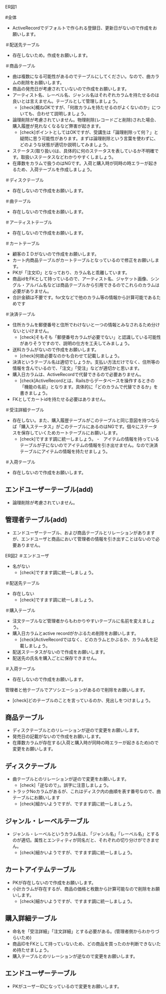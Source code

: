 ER図1

#全体
- ActiveRecordでデフォルトで作られる登録日、更新日がないので作成をお願いします。

＃配送先テーブル
- 存在しないため。作成をお願いします。

＃商品テーブル
- 曲は複数になる可能性があるのでテーブルにしてください。なので、曲カラムの削除をお願いします。
- 商品の発売日が考慮されていないので作成をお願いします。
- アーティスト名、レーベル名、ジャンル名はそれぞれカラムを持たせるのは良いとは言えません。テーブルとして管理しましょう。
  - [check]概ねOKですが、「何故カラムを持たせるのがよくないのか」についても、合わせて説明しましょう。
- 論理削除が考慮されていません。物理削除(レコードごと削除)された場合、購入履歴が見れなくなるなど弊害が起きます。
  - [check]ポイントとしてはOKですが、受講生は「論理削除って何？」と疑問に思う可能性があります。まずは論理削除という言葉を使わずに、どのような状態が適切か説明してみましょう。
- ステータス(取り扱い)は、具体的に何のステータスを表しているか不明確です。取扱いステータスなどわかりやすくしましょう。
- 在庫数をカラムで扱うのはNGです。入荷と購入時が同時の時エラーが起きるため、入荷テーブルを作成しましょう。

＃ディスクテーブル
- 存在しないので作成をお願いします。

＃曲テーブル
- 存在しないので作成をお願いします。

＃アーティストテーブル
- 存在しないので作成をお願いします。

＃カートテーブル
- 顧客のＩＤがないので作成をお願いします。
- カート内商品テーブルがカートテーブルとなっているので修正をお願いします。
- PKが「注文ID」となっており、カラム名と乖離しています。
- 商品idをFKとして持っているので、アーティスト名、ジャケット画像、シングル・アルバム名などは商品テーブルから引用できるのでこれらのカラムは必要がありません。
- 合計金額は不要です。for文などで他のカラム等の情報から計算可能であるためです

＃決済テーブル
- 住所カラムを郵便番号と住所でわけないと一つの情報とみなされるため分けないといけません。
  - [check]そもそも「郵便番号カラムが必要でない」と認識している可能性がありそうですので、説明の仕方を工夫してみましょう。
- 送料カラムがないので作成をお願いします。
  - [check]何故必要なのかも合わせて記載しましょう。
- 決済というテーブル名は適切でしょうか。支払い方法だけでなく、住所等の情報を含んでいるので、「注文」「受注」などが適切かと思います。
- 購入日カラムは、ActiveRecordで代替できるので必要ありません。
  - [check]ActiveRecordとは、Railsからデータベースを操作するときの「機能の名前」となります。具体的に「どのカラムで代替できるか」を書きましょう。
- FKとしてカートidを持たせる必要はありません。

＃受注詳細テーブル
- 存在しない。また、購入履歴テーブルがこのテーブルと同じ意図を持つならば「購入ステータス」がこのテーブルにあるのはNGです。個々にステータスを保存していくためカートテーブルにお願いします。
  - [check]ですます調に統一しましょう。
-　アイテムの情報を持っているテーブルが子にないのでアイテムの情報を引き出せません。なので決済テーブルにアイテムの情報を持たせましょう。

＃入荷テーブル
- 存在しないので作成をお願いします。

## エンドユーザーテーブル(add)
- 論理削除が考慮されていません。

## 管理者テーブル(add)
- エンドユーザーテーブル、および商品テーブルとリレーションがありますが、エンドユーザと商品において管理者の情報を引き出すことはないので必要ありません。

ER図2
＃エンドユーザ
- 名がない
  - [check]ですます調に統一しましょう。

＃配送先テーブル
- 存在しない
  - [check]ですます調に統一しましょう。

＃購入テーブル
- 注文テーブルなど管理者からもわかりやすいテーブルに名前を変えましょう。
- 購入日カラムとactive recordがかぶるため削除をお願いします。
  - [check]ActiveRecordではなく、どのカラムとかぶるか、カラム名を記載しましょう。
- 配送ステータスがないので作成をお願いします。
- 配送先の氏名を購入ごとに保存できません。

＃入荷テーブル
- 存在しないので作成をお願いします。

管理者と他テーブルでアソシエーションがあるので削除をお願いします。
- [check]どのテーブルのことを言っているのか、見出しをつけましょう。



## 商品テーブル
- ディスクテーブルとのリレーションが逆ので変更をお願いします。
- 発売日の記載がないので作成をお願いします。
- 在庫数カラムが存在する(入荷と購入時が同時の時エラーが起きるため)ので変更をお願いします。

## ディスクテーブル
- 曲テーブルとのリレーションが逆ので変更をお願いします。
  - [check]「逆なので」。誤字に注意しましょう。
- トラックNoカラムがあるが、これはディスク内の曲順を表す番号なので、曲テーブルにお願いします
  - [check]細かいようですが、ですます調に統一しましょう。

## ジャンル・レーベルテーブル
- ジャンル・レーベルというカラム名は、「ジャンル名」「レーベル名」とするのが適切。属性とエンティティが同名だと、それぞれの切り分けができません。
  - [check]細かいようですが、ですます調に統一しましょう。

## カートアイテムテーブル
- PKが存在しないので作成をお願いします。
- 小計カラムが存在するが、商品の価格と枚数から計算可能なので削除をお願いします。
  - [check]細かいようですが、ですます調に統一しましょう。

## 購入詳細テーブル
- 命名を「受注詳細」「注文詳細」とする必要がある。(管理者側からわかりづらいため)
- 商品IDをFKとして持っていないため、どの商品を買ったのか判断できないため持たせましょう。
- 購入テーブルとのリレーションが逆なので変更をお願いします。

## エンドユーザーテーブル
- PKがユーザーIDになっているので変更をお願いします。
